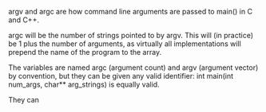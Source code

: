 argv and argc are how command line arguments are passed to main() in C and C++.

argc will be the number of strings pointed to by argv. This will (in practice) be 1 plus the number of arguments, as virtually all implementations will prepend the name of the program to the array.

The variables are named argc (argument count) and argv (argument vector) by convention, but they can be given any valid identifier: int main(int num_args, char** arg_strings) is equally valid.

They can